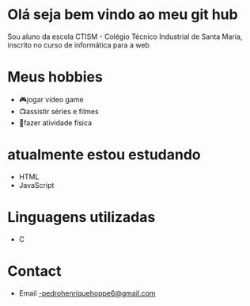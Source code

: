 # Olá seja bem vindo ao meu git hub
Sou aluno da escola CTISM - Colégio Técnico Industrial de Santa Maria, inscrito no curso de informática para a web

# Meus hobbies
- 🎮jogar vídeo game
- 📺assistir séries e filmes
- 💪fazer atividade física

# atualmente estou estudando
- HTML
- JavaScript

# Linguagens utilizadas
- C

# Contact
- Email -pedrohenriquehoppe6@gmail.com





